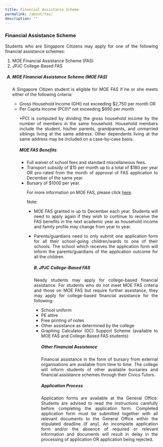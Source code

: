 ```yaml
---
title: Financial Assistance Scheme
permalink: /about/fas/
description: ""
---
```

### **Financial Assistance Scheme**
<div align=justify>
	
<p>Students who are Singapore Citizens may apply for one of the following financial assistance schemes:
<ol>
	<li> MOE Financial Assistance Scheme (FAS)</li>
	<li>JPJC College-Based FAS</li>
</ol>
</p>

<style>ol.a{list-style-type: upper-alpha;}</style>
<ol class="a">
	<h5><li>MOE Financial Assistance Scheme (MOE FAS)</strong></h5>
<p>
A Singapore Citizen student is eligible for MOE FAS if he or she meets either of the following criteria:
<ul>
	<li>Gross Household Income (GHI) not exceeding $2,750 per month OR</li>
	<li>Per Capita Income (PCI)\* not exceeding $690 per month</li></p>
<p>
*PCI is computed by dividing the gross household income by the number of members in the same household. Household members include the student, his/her parents, grandparents, and unmarried siblings living at the same address. Other dependents living at the same address may be included on a case-by-case basis.
</p>
	
<h5><strong>MOE FAS Benefits</strong></h5>
<ul>
	<li>Full waiver of school fees and standard miscellaneous fees.</li>
	<li>Transport subsidy of $15 per month up to a total of $180 per year OR pro-rated from the month of approval of FAS application to December of the same year.</li>
	<li>Bursary of $1000 per year.</li>

<p>
For more information on MOE FAS, please click <a href="https://www.moe.gov.sg/financial-matters/financial-assistance">here</a>.
</p>

Note:
<ul>
<li><p align=justify>MOE FAS granted is up to December each year. Students will need to apply again if they wish to continue to receive the FAS benefits in the next academic year as household income and family profile may change from year to year.</p></li>
<li><p align=justify>Parents/guardians need to only submit one application form for all their school-going children/wards to one of their schools. The school which receives the application form will inform the parents/guardians of the application outcome for all the children.</p></li>

<h5><strong>B. JPJC College-Based FAS</strong></h5>
<p>
Needy students may apply for college-based financial assistance. For students who do not meet MOE FAS criteria and those on MOE FAS but require further assistance, they may apply for college-based financial assistance for the following:
<ul>
	<li>School uniform</li>
	<li>PE attire</li>
	<li>Free printing of notes</li>
	<li>Other assistance as determined by the college</li>
	<li>Graphing Calculator (GC) Support Scheme (available to MOE FAS and College-Based FAS students)</li>

<h5><strong>Other Financial Assistance</strong></h5>
<p>
Financial assistance in the form of bursary from external organisations are available from time to time. The college will inform students of other available bursaries and financial assistance schemes through their Civics Tutors.
</p>

<h5><strong>Application Process</strong></h5>
<p>	
Application forms are available at the General Office. Students are advised to read the instructions carefully before completing the application form. Completed application form must be submitted together with all relevant documents to the General Office within the stipulated deadline (if any). An incomplete application form and/or the absence of required or relevant information and documents will result in delay in the processing of application OR application being rejected.
</p>